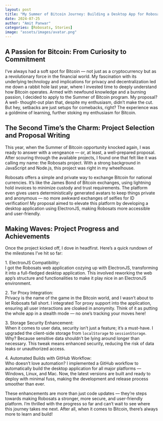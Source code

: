 ```yaml
---
layout: post
title: "My Summer of Bitcoin Journey: Building a Desktop App for Robosats"
date: 2024-07-25
author: "Amit Panwar"
categories: [Robosats, Stories]
image: "assets/images/avatar.png"
---
```


## A Passion for Bitcoin: From Curiosity to Commitment

I’ve always had a soft spot for Bitcoin — not just as a cryptocurrency but as
a revolutionary force in the financial world. My fascination with its
underlying technology and implications for privacy and decentralization led me
down a rabbit hole last year, where I invested time to deeply understand how
Bitcoin operates. Armed with newfound knowledge and a burning passion, I
decided to apply to the Summer of Bitcoin program. My proposal? A well-
thought-out plan that, despite my enthusiasm, didn’t make the cut. But hey,
setbacks are just setups for comebacks, right? The experience was a goldmine
of learning, further stoking my enthusiasm for Bitcoin.

## The Second Time’s the Charm: Project Selection and Proposal Writing

This year, when the Summer of Bitcoin opportunity knocked again, I was ready
to answer with a vengeance — or, at least, a well-prepared proposal. After
scouring through the available projects, I found one that felt like it was
calling my name: the Robosats project. With a strong background in JavaScript
and Node.js, this project was right in my wheelhouse.

Robosats offers a simple and private way to exchange Bitcoin for national
currencies. It’s like the James Bond of Bitcoin exchanges, using lightning
hold invoices to minimize custody and trust requirements. The platform even
gives users deterministically generated avatars to keep things private and
anonymous — no more awkward exchanges of selfies for ID verification! My
proposal aimed to elevate this platform by developing a desktop application
using ElectronJS, making Robosats more accessible and user-friendly.

## Making Waves: Project Progress and Achievements

Once the project kicked off, I dove in headfirst. Here’s a quick rundown of
the milestones I’ve hit so far:

1\. ElectronJS Compatibility:  
I got the Robosats web application cozying up with ElectronJS, transforming it
into a full-fledged desktop application. This involved reworking the web app’s
structure and functionalities to make it play nice in an ElectronJS
environment.

2\. Tor Proxy Integration:  
Privacy is the name of the game in the Bitcoin world, and I wasn’t about to
let Robosats fall short. I integrated Tor proxy support into the application,
ensuring all user interactions are cloaked in anonymity. Think of it as
putting the whole app in a stealth mode — no one’s tracking your moves here!

3\. Storage Security Enhancement:  
When it comes to user data, security isn’t just a feature; it’s a must-have. I
upgraded the client-side storage from `localStorage` to `sessionStorage`. Why?
Because sensitive data shouldn’t be lying around longer than necessary. This
tweak means enhanced security, reducing the risk of data leaks or unauthorized
access.

4\. Automated Builds with GitHub Workflow:  
Who doesn’t love automation? I implemented a GitHub workflow to automatically
build the desktop application for all major platforms — Windows, Linux, and
Mac. Now, the latest versions are built and ready to deploy with minimal fuss,
making the development and release process smoother than ever.

These enhancements are more than just code updates — they’re steps towards
making Robosats a stronger, more secure, and user-friendly platform. I’m
thrilled with the progress so far and can’t wait to see where this journey
takes me next. After all, when it comes to Bitcoin, there’s always more to
learn and build!
